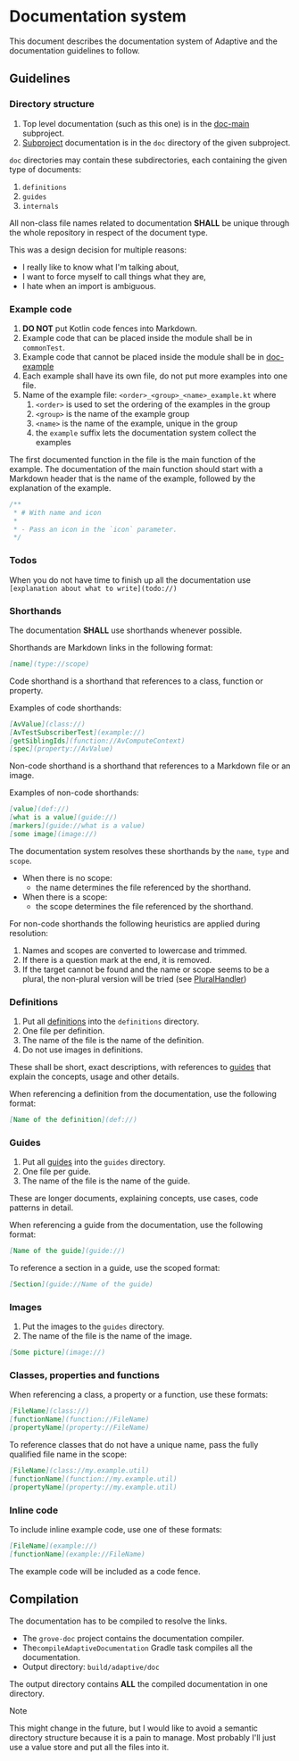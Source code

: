 # Documentation system

This document describes the documentation system of Adaptive and the documentation guidelines to follow.

## Guidelines

### Directory structure

1. Top level documentation (such as this one) is in the [doc-main](def://) subproject.
2. [Subproject](def://) documentation is in the `doc` directory of the given subproject.

`doc` directories may contain these subdirectories, each containing the given type of documents:

1. `definitions`
2. `guides`
3. `internals`

All non-class file names related to documentation **SHALL** be unique through the whole repository in 
respect of the document type.

This was a design decision for multiple reasons:

- I really like to know what I'm talking about,
- I want to force myself to call things what they are,
- I hate when an import is ambiguous.

### Example code

1. **DO NOT** put Kotlin code fences into Markdown.
2. Example code that can be placed inside the module shall be in `commonTest`.
3. Example code that cannot be placed inside the module shall be in [doc-example](def://)
4. Each example shall have its own file, do not put more examples into one file.
5. Name of the example file: `<order>_<group>_<name>_example.kt` where
    1. `<order>` is used to set the ordering of the examples in the group
    2. `<group>` is the name of the example group
    3. `<name>` is the name of the example, unique in the group
    4. the `example` suffix lets the documentation system collect the examples

The first documented function in the file is the main function of the example.
The documentation of the main function should start with a Markdown header that
is the name of the example, followed by the explanation of the example.

```kotlin
/**
 * # With name and icon
 *
 * - Pass an icon in the `icon` parameter.
 */
```

### Todos

When you do not have time to finish up all the documentation use `[explanation about what to write](todo://)`

### Shorthands

The documentation **SHALL** use shorthands whenever possible.

Shorthands are Markdown links in the following format:

```markdown
[name](type://scope)
```

Code shorthand is a shorthand that references to a class, function or property.

Examples of code shorthands:

```markdown
[AvValue](class://)
[AvTestSubscriberTest](example://)
[getSiblingIds](function://AvComputeContext)
[spec](property://AvValue)
```

Non-code shorthand is a shorthand that references to a Markdown file or an image.

Examples of non-code shorthands:

```markdown
[value](def://)
[what is a value](guide://)
[markers](guide://what is a value)
[some image](image://)
```

The documentation system resolves these shorthands by the `name`, `type` and `scope`.

- When there is no scope:
  - the name determines the file referenced by the shorthand.
- When there is a scope:
  - the scope determines the file referenced by the shorthand.

For non-code shorthands the following heuristics are applied during resolution:
   1. Names and scopes are converted to lowercase and trimmed. 
   2. If there is a question mark at the end, it is removed.
   3. If the target cannot be found and the name or scope seems to be a plural, the non-plural version will be tried (see [PluralHandler](class://))

### Definitions

1. Put all [definitions](def://) into the `definitions` directory.
2. One file per definition.
3. The name of the file is the name of the definition.
4. Do not use images in definitions.

These shall be short, exact descriptions, with references to [guides](def://) that explain the 
concepts, usage and other details.

When referencing a definition from the documentation, use the following format:

```markdown
[Name of the definition](def://)
```

### Guides

1. Put all [guides](def://) into the `guides` directory.
2. One file per guide.
3. The name of the file is the name of the guide.

These are longer documents, explaining concepts, use cases, code patterns in detail.

When referencing a guide from the documentation, use the following format:

```markdown
[Name of the guide](guide://)
```

To reference a section in a guide, use the scoped format:

```markdown
[Section](guide://Name of the guide)
```

### Images

1. Put the images to the `guides` directory.
2. The name of the file is the name of the image.

```markdown
[Some picture](image://)
```

### Classes, properties and functions

When referencing a class, a property or a function, use these formats:

```markdown
[FileName](class://)
[functionName](function://FileName)
[propertyName](property://FileName)
```

To reference classes that do not have a unique name, pass the fully qualified
file name in the scope:

```markdown
[FileName](class://my.example.util)
[functionName](function://my.example.util)
[propertyName](property://my.example.util)
```

### Inline code

To include inline example code, use one of these formats:

```markdown
[FileName](example://)
[functionName](example://FileName)
```

The example code will be included as a code fence.

## Compilation

The documentation has to be compiled to resolve the links.

* The `grove-doc` project contains the documentation compiler.
* The`compileAdaptiveDocumentation` Gradle task compiles all the documentation.
* Output directory: `build/adaptive/doc`

The output directory contains **ALL** the compiled documentation in one directory.

> [!NOTE]
> This might change in the future, but I would like to avoid a semantic directory
> structure because it is a pain to manage. Most probably I'll just use a value
> store and put all the files into it.